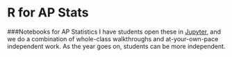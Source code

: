 # R for AP Stats
###Notebooks for AP Statistics
I have students open these in [Jupyter](http://jupyter.org), and we do a combination of whole-class walkthroughs and at-your-own-pace independent work. As the year goes on, students can be more independent.
